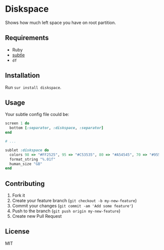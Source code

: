 # Diskspace

Shows how much left space you have on root partition.

## Requirements

* Ruby
* [subtle](http://subtle.subforge.org/)
* `df`

## Installation

Run `sur install diskspace`.

## Usage

Your subtle config file could be:
```ruby
screen 1 do
  bottom [:separator, :diskspace, :separator]
end

# ...

sublet :diskspace do
  colors 98 => "#FF2525", 95 => "#C53535", 80 => "#A54545", 70 => "#955555", 60 => "#856565"
  format_string "%.01f"
  human_size "GB"
end
```

## Contributing

1. Fork it
2. Create your feature branch (`git checkout -b my-new-feature`)
3. Commit your changes (`git commit -am 'Add some feature'`)
4. Push to the branch (`git push origin my-new-feature`)
5. Create new Pull Request

## License

MIT
